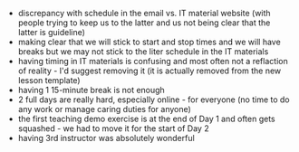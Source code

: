 
- discrepancy with schedule in the email vs. IT material website (with people trying to keep us to the latter and us not being clear that the latter is guideline)
- making clear that we will stick to start and stop times and we will have breaks but we may not stick to the liter schedule in the IT materials
- having timing in IT materials is confusing and most often not a reflaction of reality - I'd suggest removing it (it is actually removed from the new lesson template)
- having 1 15-minute break is not enough
- 2 full days are really hard, especially online - for everyone (no time to do any work or manage caring duties for anyone)
- the first teaching demo exercise is at the end of Day 1 and often gets squashed - we had to move it for the start of Day 2
- having 3rd instructor was absolutely wonderful
